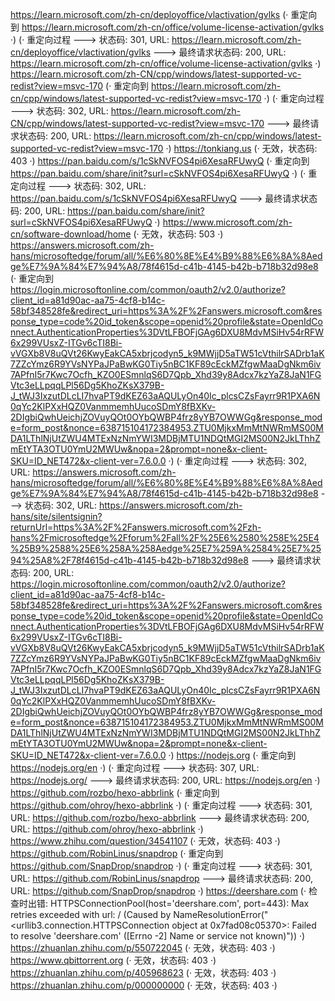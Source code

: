https://learn.microsoft.com/zh-cn/deployoffice/vlactivation/gvlks (· 重定向到 https://learn.microsoft.com/zh-cn/office/volume-license-activation/gvlks ·)
(· 重定向过程 ---> 状态码: 301, URL: https://learn.microsoft.com/zh-cn/deployoffice/vlactivation/gvlks ---> 最终请求状态码: 200, URL: https://learn.microsoft.com/zh-cn/office/volume-license-activation/gvlks ·)
https://learn.microsoft.com/zh-CN/cpp/windows/latest-supported-vc-redist?view=msvc-170 (· 重定向到 https://learn.microsoft.com/zh-cn/cpp/windows/latest-supported-vc-redist?view=msvc-170 ·)
(· 重定向过程 ---> 状态码: 302, URL: https://learn.microsoft.com/zh-CN/cpp/windows/latest-supported-vc-redist?view=msvc-170 ---> 最终请求状态码: 200, URL: https://learn.microsoft.com/zh-cn/cpp/windows/latest-supported-vc-redist?view=msvc-170 ·)
https://tonkiang.us (· 无效，状态码: 403 ·)
https://pan.baidu.com/s/1cSkNVFOS4pi6XesaRFUwyQ (· 重定向到 https://pan.baidu.com/share/init?surl=cSkNVFOS4pi6XesaRFUwyQ ·)
(· 重定向过程 ---> 状态码: 302, URL: https://pan.baidu.com/s/1cSkNVFOS4pi6XesaRFUwyQ ---> 最终请求状态码: 200, URL: https://pan.baidu.com/share/init?surl=cSkNVFOS4pi6XesaRFUwyQ ·)
https://www.microsoft.com/zh-cn/software-download/home (· 无效，状态码: 503 ·)
https://answers.microsoft.com/zh-hans/microsoftedge/forum/all/%E6%80%8E%E4%B9%88%E6%8A%8Aedge%E7%9A%84%E7%94%A8/78f4615d-c41b-4145-b42b-b718b32d98e8 (· 重定向到 https://login.microsoftonline.com/common/oauth2/v2.0/authorize?client_id=a81d90ac-aa75-4cf8-b14c-58bf348528fe&redirect_uri=https%3A%2F%2Fanswers.microsoft.com&response_type=code%20id_token&scope=openid%20profile&state=OpenIdConnect.AuthenticationProperties%3DVtLFBOFjGAg6DXU8MdvMSiHv54rRFW6x299VUsxZ-ITGv6cTI8Bi-vVGXb8V8uQVt26KwyEakCA5xbrjcodyn5_k9MWjjD5aTW51cVthilrSADrb1aK7ZZcYmz6R9YVsNYPaJPaBwKG0Tiy5nBC1KF89cEckMZfgwMaaDgNkm6iv7APfnI5r7Kwc7Ocfh_KZO0ESmnlqS6D7Qpb_Xhd39y8Adcx7kzYaZ8JaN1FGVtc3eLLpqqLPl56Dg5KhoZKsX379B-J_tWJ3IxzutDLcLI7hvaPT9dKEZ63aAQULyOn40Ic_plcsCZsFayrr9R1PXA6N0qYc2KlPXxHQZ0VanmmemhUucoSDmY8fBXKv-2DIgbiQwhUeichjZOVuyQOt0OYbQWBP4frz8yYB7OWWGg&response_mode=form_post&nonce=638715104172384953.ZTU0MjkxMmMtNWRmMS00MDA1LThlNjUtZWU4MTExNzNmYWI3MDBjMTU1NDQtMGI2MS00N2JkLThhZmEtYTA3OTU0YmU2MWUw&nopa=2&prompt=none&x-client-SKU=ID_NET472&x-client-ver=7.6.0.0 ·)
(· 重定向过程 ---> 状态码: 302, URL: https://answers.microsoft.com/zh-hans/microsoftedge/forum/all/%E6%80%8E%E4%B9%88%E6%8A%8Aedge%E7%9A%84%E7%94%A8/78f4615d-c41b-4145-b42b-b718b32d98e8 ---> 状态码: 302, URL: https://answers.microsoft.com/zh-hans/site/silentsignin?returnUrl=https%3A%2F%2Fanswers.microsoft.com%2Fzh-hans%2Fmicrosoftedge%2Fforum%2Fall%2F%25E6%2580%258E%25E4%25B9%2588%25E6%258A%258Aedge%25E7%259A%2584%25E7%2594%25A8%2F78f4615d-c41b-4145-b42b-b718b32d98e8 ---> 最终请求状态码: 200, URL: https://login.microsoftonline.com/common/oauth2/v2.0/authorize?client_id=a81d90ac-aa75-4cf8-b14c-58bf348528fe&redirect_uri=https%3A%2F%2Fanswers.microsoft.com&response_type=code%20id_token&scope=openid%20profile&state=OpenIdConnect.AuthenticationProperties%3DVtLFBOFjGAg6DXU8MdvMSiHv54rRFW6x299VUsxZ-ITGv6cTI8Bi-vVGXb8V8uQVt26KwyEakCA5xbrjcodyn5_k9MWjjD5aTW51cVthilrSADrb1aK7ZZcYmz6R9YVsNYPaJPaBwKG0Tiy5nBC1KF89cEckMZfgwMaaDgNkm6iv7APfnI5r7Kwc7Ocfh_KZO0ESmnlqS6D7Qpb_Xhd39y8Adcx7kzYaZ8JaN1FGVtc3eLLpqqLPl56Dg5KhoZKsX379B-J_tWJ3IxzutDLcLI7hvaPT9dKEZ63aAQULyOn40Ic_plcsCZsFayrr9R1PXA6N0qYc2KlPXxHQZ0VanmmemhUucoSDmY8fBXKv-2DIgbiQwhUeichjZOVuyQOt0OYbQWBP4frz8yYB7OWWGg&response_mode=form_post&nonce=638715104172384953.ZTU0MjkxMmMtNWRmMS00MDA1LThlNjUtZWU4MTExNzNmYWI3MDBjMTU1NDQtMGI2MS00N2JkLThhZmEtYTA3OTU0YmU2MWUw&nopa=2&prompt=none&x-client-SKU=ID_NET472&x-client-ver=7.6.0.0 ·)
https://nodejs.org (· 重定向到 https://nodejs.org/en ·)
(· 重定向过程 ---> 状态码: 307, URL: https://nodejs.org/ ---> 最终请求状态码: 200, URL: https://nodejs.org/en ·)
https://github.com/rozbo/hexo-abbrlink (· 重定向到 https://github.com/ohroy/hexo-abbrlink ·)
(· 重定向过程 ---> 状态码: 301, URL: https://github.com/rozbo/hexo-abbrlink ---> 最终请求状态码: 200, URL: https://github.com/ohroy/hexo-abbrlink ·)
https://www.zhihu.com/question/34541107 (· 无效，状态码: 403 ·)
https://github.com/RobinLinus/snapdrop (· 重定向到 https://github.com/SnapDrop/snapdrop ·)
(· 重定向过程 ---> 状态码: 301, URL: https://github.com/RobinLinus/snapdrop ---> 最终请求状态码: 200, URL: https://github.com/SnapDrop/snapdrop ·)
https://deershare.com (· 检查时出错: HTTPSConnectionPool(host='deershare.com', port=443): Max retries exceeded with url: / (Caused by NameResolutionError("<urllib3.connection.HTTPSConnection object at 0x7fad08c05370>: Failed to resolve 'deershare.com' ([Errno -2] Name or service not known)")) ·)
https://zhuanlan.zhihu.com/p/550722045 (· 无效，状态码: 403 ·)
https://www.qbittorrent.org (· 无效，状态码: 403 ·)
https://zhuanlan.zhihu.com/p/405968623 (· 无效，状态码: 403 ·)
https://zhuanlan.zhihu.com/p/000000000 (· 无效，状态码: 403 ·)
